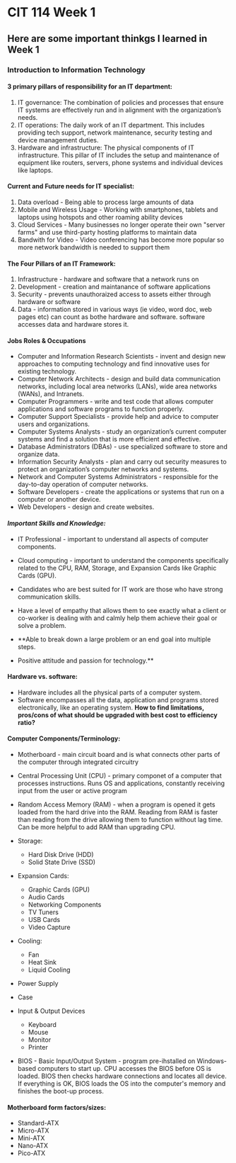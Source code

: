 # CIT 114 Week 1
## Here are some important thinkgs I learned in Week 1
### Introduction to Information Technology

#### 3 primary pillars of responsibility for an IT department:
1. IT governance: The combination of policies and processes that ensure IT systems are effectively run and in alignment with the organization’s needs.
2. IT operations: The daily work of an IT department. This includes providing tech support, network maintenance, security testing and device management duties.
3. Hardware and infrastructure: The physical components of IT infrastructure. This pillar of IT includes the setup and maintenance of equipment like routers, servers, phone systems and individual devices like laptops.

#### Current and Future needs for IT specialist:
1. Data overload - Being able to process large amounts of data
2. Mobile and Wireless Usage - Working with smartphones, tablets and laptops using hotspots and other roaming ability devices
3. Cloud Services - Many businesses no longer operate their own "server farms" and use third-party hosting platforms to maintain data
4. Bandwith for Video - Video conferencing has become more popular so more network bandwidth is needed to support them

#### The Four Pillars of an IT Framework:
1. Infrastructure - hardware and software that a network runs on
2. Development - creation and maintanance of software applications
3. Security - prevents unauthoraized access to assets either through hardware or software
4. Data - information stored in various ways (ie video, word doc, web pages etc) can count as bothe hardware and software. software accesses data and hardware stores it.

#### Jobs Roles & Occupations
- Computer and Information Research Scientists - invent and design new approaches to computing technology and find innovative uses for existing technology.
- Computer Network Architects - design and build data communication networks, including local area networks (LANs), wide area networks (WANs), and Intranets.
- Computer Programmers - write and test code that allows computer applications and software programs to function properly.
- Computer Support Specialists - provide help and advice to computer users and organizations.
- Computer Systems Analysts - study an organization’s current computer systems and find a solution that is more efficient and effective.
- Database Administrators (DBAs) - use specialized software to store and organize data.
- Information Security Analysts - plan and carry out security measures to protect an organization’s computer networks and systems.
- Network and Computer Systems Administrators - responsible for the day-to-day operation of computer networks.
- Software Developers - create the applications or systems that run on a computer or another device.
- Web Developers - design and create websites.

#### ***Important Skills and Knowledge:***
- IT Professional - important to understand all aspects of computer components.
- Cloud computing - important to understand the components specifically related to the CPU, RAM, Storage, and Expansion Cards like Graphic Cards (GPU).

- Candidates who are best suited for IT work are those who have strong communication skills.
- Have a level of empathy that allows them to see exactly what a client or co-worker is dealing with and calmly help them achieve their goal or solve a problem.
- **Able to break down a large problem or an end goal into multiple steps.
- Positive attitude and passion for technology.**

#### Hardware vs. software:
- Hardware includes all the physical parts of a computer system.
- Software encompasses all the data, application and programs stored electronically, like an operating system.
**How to find limitations, pros/cons of what should be upgraded with best cost to efficiency ratio?**

#### Computer Components/Terminology:
- Motherboard - main circuit board and is what connects other parts of the computer through integrated circuitry
- Central Processing Unit (CPU) - primary componet of a computer that processes instructions. Runs OS and applications, constantly receiving input from the user or active program
- Random Access Memory (RAM) - when a program is opened it gets loaded from the hard drive into the RAM. Reading from RAM is faster than reading from the drive allowing them to function without lag time. Can be more helpful to add RAM than upgrading CPU.
- Storage:
    - Hard Disk Drive (HDD)
    - Solid State Drive (SSD)
- Expansion Cards:
    - Graphic Cards (GPU)
    - Audio Cards
    - Networking Components
    - TV Tuners
    - USB Cards
    - Video Capture
- Cooling:
    - Fan
    - Heat Sink
    - Liquid Cooling
- Power Supply
- Case
- Input & Output Devices
    - Keyboard
    - Mouse
    - Monitor
    - Printer

- BIOS - Basic Input/Output System - program pre-ihstalled on Windows-based computers to start up. CPU accesses the BIOS before OS is loaded. BIOS then checks hardware connections and locates all device. If everything is OK, BIOS loads the OS into the computer's memory and finishes the boot-up process.

#### Motherboard form factors/sizes:
- Standard-ATX
- Micro-ATX
- Mini-ATX
- Nano-ATX
- Pico-ATX

